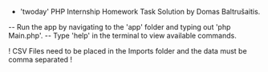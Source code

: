 - 'twoday' PHP Internship Homework Task Solution by Domas Baltrušaitis.

-- Run the app by navigating to the 'app' folder and typing out 'php Main.php'.
-- Type 'help' in the terminal to view available commands.

! CSV Files need to be placed in the Imports folder and the data must be comma separated !
